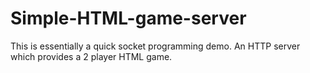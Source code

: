 # Simple-HTML-game-server
This is essentially a quick socket programming demo. An HTTP server which provides a 2 player HTML game.
